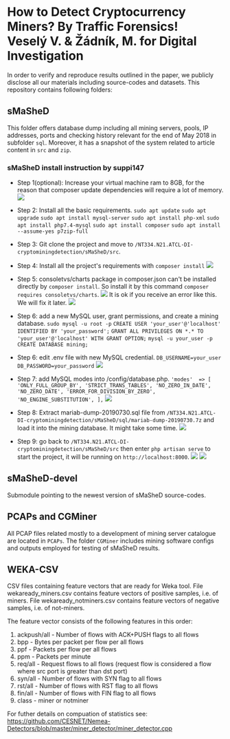 # How to Detect Cryptocurrency Miners? By Traffic Forensics! <br/>Veselý V. & Žádník, M. for Digital Investigation
In order to verify and reproduce results outlined in the paper, we publicly disclose all our materials including source-codes and datasets. This repository contains following folders:


## sMaSheD
This folder offers database dump including all mining servers, pools, IP addresses, ports and checking history relevant for the end of May 2018 in subfolder `sql`. Moreover, it has a snapshot of the system related to article content in `src` and `zip`.
### sMaSheD install instruction by suppi147
- Step 1(optional): Increase your virtual machine ram to 8GB, for the reason that composer update dependencies will require a lot of memory.
![](https://hackmd.io/_uploads/H1-MTZiVn.png)

- Step 2: Install all the basic requirements.
`sudo apt update`
`sudo apt upgrade`
`sudo apt install mysql-server`
`sudo apt install php-xml`
`sudo apt install php7.4-mysql`
`sudo apt install composer`
`sudo apt install --assume-yes p7zip-full`
- Step 3: Git clone the project and move to `/NT334.N21.ATCL-DI-cryptominingdetection/sMaSheD/src`.
- Step 4: Install all the project's requirements with `composer install`
![](https://hackmd.io/_uploads/HJ40efiVh.png)
- Step 5: consoletvs/charts package in composer.json can't be installed directly by `composer install`. So install it by this command `composer requires consoletvs/charts`.
![](https://hackmd.io/_uploads/HkvaZGiN2.png)
It is ok if you receive an error like this. We will fix it later.
![](https://hackmd.io/_uploads/S1CyQMoE2.png)
- Step 6: add a new MySQL user, grant permissions, and create a mining database.
`sudo mysql -u root -p`
`CREATE USER 'your_user'@'localhost' IDENTIFIED BY 'your_password';`
`GRANT ALL PRIVILEGES ON *.* TO 'your_user'@'localhost' WITH GRANT OPTION;`
`mysql -u your_user -p`
`CREATE DATABASE mining;`
- Step 6: edit .env file with new MySQL credential.
`DB_USERNAME=your_user`
`DB_PASSWORD=your_password`
![](https://hackmd.io/_uploads/HyHnXGsNn.png)
- Step 7: add MySQL modes into /config/database.php.
`'modes'  => [
            'ONLY_FULL_GROUP_BY',
            'STRICT_TRANS_TABLES',
            'NO_ZERO_IN_DATE',
            'NO_ZERO_DATE',
            'ERROR_FOR_DIVISION_BY_ZERO',
            'NO_ENGINE_SUBSTITUTION',
        ],`
![](https://hackmd.io/_uploads/SJ8hEzi4h.png)
- Step 8: Extract mariab-dump-20190730.sql file from `/NT334.N21.ATCL-DI-cryptominingdetection/sMaSheD/sql/mariab-dump-20190730.7z` and load it into the mining database. It might take some time.
![](https://hackmd.io/_uploads/BkIhBMiN2.png)
- Step 9: go back to `/NT334.N21.ATCL-DI-cryptominingdetection/sMaSheD/src` then enter `php artisan serve` to start the project, it will be running on `http://localhost:8000`.
![](https://hackmd.io/_uploads/SyQ_LMiE2.png)
![](https://hackmd.io/_uploads/rJaqLfsNh.png)


## sMaSheD-devel
Submodule pointing to the newest version of sMaSheD source-codes.

## PCAPs and CGMiner
All PCAP files related mostly to a development of mining server catalogue are located in `PCAPs`. The folder `CGMiner` includes mining software configs and outputs employed for testing of sMaSheD results.

## WEKA-CSV
CSV files containing feature vectors that are ready for Weka tool.
File wekaready_miners.csv contains feature vectors of positive samples, i.e. of miners.
File wekaready_notminers.csv contains feature vectors of negative samples, i.e. of not-miners.

The feature vector consists of the following features in this order:
1. ackpush/all - Number of flows with ACK+PUSH flags to all flows
2. bpp - Bytes per packet per flow per all flows
3. ppf - Packets per flow per all flows
4. ppm - Packets per minute
5. req/all - Request flows to all flows (request flow is considered a flow where src port is greater than dst port)
6. syn/all - Number of flows with SYN flag to all flows
7. rst/all - Number of flows with RST flag to all flows
7. fin/all - Number of flows with FIN flag to all flows
7. class - miner or notminer



For futher details on compuation of statistics see:
https://github.com/CESNET/Nemea-Detectors/blob/master/miner_detector/miner_detector.cpp

